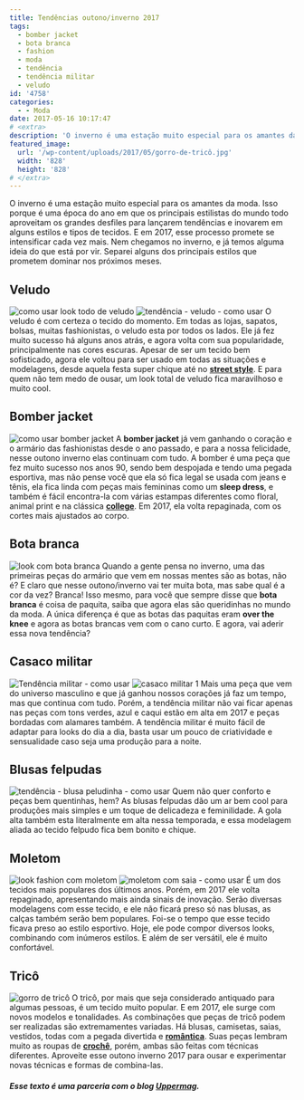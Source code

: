 ```yaml
---
title: Tendências outono/inverno 2017
tags:
  - bomber jacket
  - bota branca
  - fashion
  - moda
  - tendência
  - tendência militar
  - veludo
id: '4758'
categories:
  - - Moda
date: 2017-05-16 10:17:47
# <extra>
description: 'O inverno é uma estação muito especial para os amantes da moda. Isso porque é uma época do ano em que os principais estilistas do mundo todo aproveitam os grandes desfiles para lançarem tendências e inovarem em alguns estilos e tipos de tecidos. E em 2017, esse processo promete se intensificar cada vez mais. Nem chegamos no inverno, e já temos alguma ideia do que está por vir. Separei alguns dos principais estilos que prometem dominar nos próximos meses. Veludo O veludo é com certeza o tecido do momento. Em todas as lojas, sapatos, bolsas, muitas fashionistas, o veludo esta por todos os lados. Ele já fez muito sucesso há alguns anos atrás, e agora volta com sua popularidade, principalmente nas cores escuras. Apesar de ser um tecido bem sofisticado, agora ele voltou para ser usado em todas as situações &hellip;'
featured_image: 
  url: '/wp-content/uploads/2017/05/gorro-de-tricô.jpg'
  width: '828'
  height: '828'
# </extra>
---
```


O inverno é uma estação muito especial para os amantes da moda. Isso porque é uma época do ano em que os principais estilistas do mundo todo aproveitam os grandes desfiles para lançarem tendências e inovarem em alguns estilos e tipos de tecidos. E em 2017, esse processo promete se intensificar cada vez mais. Nem chegamos no inverno, e já temos alguma ideia do que está por vir. Separei alguns dos principais estilos que prometem dominar nos próximos meses.

## Veludo

![como usar look todo de veludo](/wp-content/uploads/2017/05/look-todo-de-veludo.jpg) ![tendência - veludo - como usar](/wp-content/uploads/2017/05/como-usar-veludo-molhado.jpg) O veludo é com certeza o tecido do momento. Em todas as lojas, sapatos, bolsas, muitas fashionistas, o veludo esta por todos os lados. Ele já fez muito sucesso há alguns anos atrás, e agora volta com sua popularidade, principalmente nas cores escuras. Apesar de ser um tecido bem sofisticado, agora ele voltou para ser usado em todas as situações e modelagens, desde aquela festa super chique até no [**street style**](http://uppermag.com/street-style-feminino/). E para quem não tem medo de ousar, um look total de veludo fica maravilhoso e muito cool.

## Bomber jacket

![como usar bomber jacket](/wp-content/uploads/2017/05/tendência-bomber-jacket.jpg) A **bomber jacket** já vem ganhando o coração e o armário das fashionistas desde o ano passado, e para a nossa felicidade, nesse outono inverno elas continuam com tudo. A bomber é uma peça que fez muito sucesso nos anos 90, sendo bem despojada e tendo uma pegada esportiva, mas não pense você que ela só fica legal se usada com jeans e tênis, ela fica linda com peças mais femininas como um **sleep dress**, e também é fácil encontra-la com várias estampas diferentes como floral, animal print e na clássica [**college**](http://uppermag.com/estilo-college-feminino/). Em 2017, ela volta repaginada, com os cortes mais ajustados ao corpo.

## Bota branca

![look com bota branca](/wp-content/uploads/2017/05/como-usar-bota-branca.jpg) Quando a gente pensa no inverno, uma das primeiras peças do armário que vem em nossas mentes são as botas, não é? E claro que nesse outono/inverno vai ter muita bota, mas sabe qual é a cor da vez? Branca! Isso mesmo, para você que sempre disse que **bota branca** é coisa de paquita, saiba que agora elas são queridinhas no mundo da moda. A única diferença é que as botas das paquitas eram **over the knee** e agora as botas brancas vem com o cano curto. E agora, vai aderir essa nova tendência?

## Casaco militar

![Tendência militar - como usar](/wp-content/uploads/2017/05/COMO-USAR-CASACO-MILITAR.jpg) ![casaco militar 1](/wp-content/uploads/2017/05/casaco-militar-1.jpg) Mais uma peça que vem do universo masculino e que já ganhou nossos corações já faz um tempo, mas que continua com tudo. Porém, a tendência militar não vai ficar apenas nas peças com tons verdes, azul e caqui estão em alta em 2017 e peças bordadas com alamares também. A tendência militar é muito fácil de adaptar para looks do dia a dia, basta usar um pouco de criatividade e sensualidade caso seja uma produção para a noite.

## Blusas felpudas

![tendência - blusa peludinha - como usar](/wp-content/uploads/2017/05/como-usar-blusa-felpuda.jpg) Quem não quer conforto e peças bem quentinhas, hem? As blusas felpudas dão um ar bem cool para produções mais simples e um toque de delicadeza e feminilidade. A gola alta também esta literalmente em alta nessa temporada, e essa modelagem aliada ao tecido felpudo fica bem bonito e chique.

## Moletom

![look fashion com moletom](/wp-content/uploads/2017/05/como-usar-moletom.jpg) ![moletom com saia - como usar](/wp-content/uploads/2017/05/como-usar-moletom-com-saia.jpg) É um dos tecidos mais populares dos últimos anos. Porém, em 2017 ele volta repaginado, apresentando mais ainda sinais de inovação. Serão diversas modelagens com esse tecido, e ele não ficará preso só nas blusas, as calças também serão bem populares. Foi-se o tempo que esse tecido ficava preso ao estilo esportivo. Hoje, ele pode compor diversos looks, combinando com inúmeros estilos. E além de ser versátil, ele é muito confortável.

## Tricô

![gorro de tricô](/wp-content/uploads/2017/05/gorro-de-tricô.jpg) O tricô, por mais que seja considerado antiquado para algumas pessoas, é um tecido muito popular. E em 2017, ele surge com novos modelos e tonalidades. As combinações que peças de tricô podem ser realizadas são extremamentes variadas. Há blusas, camisetas, saias, vestidos, todas com a pegada divertida e [**romântica**](http://uppermag.com/estilo-romantico-roupas-romanticas/). Suas peças lembram muito as roupas de [**crochê**](http://uppermag.com/blusas-de-croche-mais-de-100-modelos-para-voce-se-inspirar/), porém, ambas são feitas com técnicas diferentes. Aproveite esse outono inverno 2017 para ousar e experimentar novas técnicas e formas de combina-las.

##### Esse texto é uma parceria com o blog [Uppermag](http://uppermag.com/).
